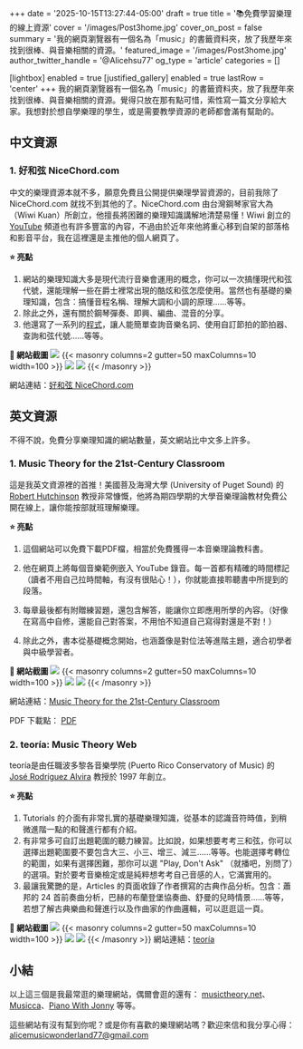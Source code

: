 +++
date = '2025-10-15T13:27:44-05:00'
draft = true
title = '📚免費學習樂理的線上資源'
cover = '/images/Post3home.jpg'
cover_on_post = false
summary = '我的網頁瀏覽器有一個名為「music」的書籤資料夾，放了我歷年來找到很棒、與音樂相關的資源。'
featured_image = '/images/Post3home.jpg'
author_twitter_handle = '@Alicehsu77' 
og_type = 'article'
categories = []

[lightbox]
  enabled = true
[justified_gallery]
  enabled = true
  lastRow = 'center'
+++
我的網頁瀏覽器有一個名為「music」的書籤資料夾，放了我歷年來找到很棒、與音樂相關的資源。覺得只放在那有點可惜，索性寫一篇文分享給大家。我想對於想自學樂理的學生，或是需要教學資源的老師都會滿有幫助的。

## 中文資源
### 1. 好和弦 NiceChord.com  
中文的樂理資源本就不多，願意免費且公開提供樂理學習資源的，目前我除了 NiceChord.com 就找不到其他的了。NiceChord.com 由台灣鋼琴家官大為（Wiwi Kuan）所創立，他擅長將困難的樂理知識講解地清楚易懂！Wiwi 創立的 [YouTube](https://www.youtube.com/@nicechordwiwi/videos) 頻道也有許多豐富的內容，不過由於近年來他將重心移到自架的部落格和影音平台，我在這裡還是主推他的個人網頁了。

**⭐ 亮點**
1. 網站的樂理知識大多是現代流行音樂會運用的概念，你可以一次搞懂現代和弦代號，還能理解一些在爵士裡常出現的酷炫和弦怎麼使用。當然也有基礎的樂理知識，包含：搞懂音程名稱、理解大調和小調的原理......等等。
2. 除此之外，還有關於鋼琴彈奏、即興、編曲、混音的分享。
3. 他還寫了一系列的[程式](https://nicechord.com/tools/)，讓人能簡單查詢音樂名詞、使用自訂節拍的節拍器、查詢和弦代號......等等。

**📸 網站截圖**
![](/images/Post/3/1.png)
{{< masonry columns=2 gutter=50 maxColumns=10 width=100 >}}
![](/images/Post/3/2.png)
![](/images/Post/3/3.png)
{{< /masonry >}}

網站連結：[好和弦 NiceChord.com](https://nicechord.com/)
## 英文資源
不得不說，免費分享樂理知識的網站數量，英文網站比中文多上許多。
### 1. Music Theory for the 21st-Century Classroom
這是我英文資源裡的首推！美國菩及海灣大學 (University of Puget Sound) 的 [Robert Hutchinson](https://www.pugetsound.edu/directory/robert-hutchinson) 教授非常慷慨，他將為期四學期的大學音樂理論教材免費公開在線上，讓你能按部就班理解樂理。

**⭐ 亮點**
1. 這個網站可以免費下載PDF檔，相當於免費獲得一本音樂理論教科書。

2. 他在網頁上將每個音樂範例嵌入 YouTube 錄音。每一首都有精確的時間標記（讀者不用自己拉時間軸，有沒有很貼心！），你就能直接聆聽書中所提到的段落。
  
3. 每章最後都有附贈練習題，還包含解答，能讓你立即應用所學的內容。（好像在寫高中自修，還能自己對答案，不用怕不知道自己寫得對還是不對！）

4. 除此之外，書本從基礎概念開始，也涵蓋像是對位法等進階主題，適合初學者與中級學習者。

**📸 網站截圖**
![](/images/Post/3/4.png)
{{< masonry columns=2 gutter=50 maxColumns=10 width=100 >}}
![](/images/Post/3/5.png)
![](/images/Post/3/6.png)
{{< /masonry >}}

網站連結：[Music Theory for the 21st-Century Classroom](https://musictheory.pugetsound.edu/mt21c/MusicTheory.html)

PDF 下載點： [PDF](https://musictheory.pugetsound.edu/) 
### 2. teoría: Music Theory Web
teoría是由任職波多黎各音樂學院 (Puerto Rico Conservatory of Music) 的 [José Rodríguez Alvira](https://jeanne-inc.com/collections/jose-rodriguez-alvira) 教授於 1997 年創立。

**⭐ 亮點**
1. Tutorials 的介面有非常扎實的基礎樂理知識，從基本的認識音符時值，到稍微進階一點的和聲進行都有介紹。
2. 有非常多可自訂出題範圍的聽力練習。比如說，如果想要考考三和弦，你可以選擇出題範圍要不要包含大三、小三、增三、減三......等等。也能選擇考轉位的範圍，如果有選擇困難，那你可以選 "Play, Don't Ask" （就播吧，別問了）的選項。對於要考音樂檢定或是純粹想考考自己音感的人，它滿實用的。
3. 最讓我驚艷的是，Articles 的頁面收錄了作者撰寫的古典作品分析。包含：蕭邦的 24 首前奏曲分析，巴赫的布蘭登堡協奏曲、舒曼的兒時情景......等等，若想了解古典樂曲和聲進行以及作曲家的作曲邏輯，可以逛逛這一頁。

**📸 網站截圖**
![](/images/Post/3/7.png)
{{< masonry columns=2 gutter=50 maxColumns=10 width=100 >}}
![](/images/Post/3/8.png)
![](/images/Post/3/9.png)
{{< /masonry >}}
網站連結：[teoría](https://www.teoria.com/index.php)


## 小結
以上這三個是我最常逛的樂理網站，偶爾會逛的還有： [musictheory.net](https://www.musictheory.net/lessons)、[Musicca](https://www.musicca.com/tw)、[Piano With Jonny](https://pianowithjonny.com/library/) 等等。

這些網站有沒有幫到你呢？或是你有喜歡的樂理網站嗎？歡迎來信和我分享心得：
alicemusicwonderland77@gmail.com 

